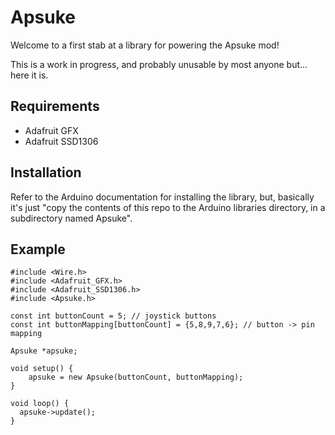 Apsuke
===

Welcome to a first stab at a library for powering the Apsuke mod!

This is a work in progress, and probably unusable by most anyone but... here it is.

Requirements
---
- Adafruit GFX
- Adafruit SSD1306

Installation
---
Refer to the Arduino documentation for installing the library, but, basically it's just "copy the contents of this repo to the Arduino libraries directory, in a subdirectory named Apsuke".

Example
---

```
#include <Wire.h>
#include <Adafruit_GFX.h>
#include <Adafruit_SSD1306.h>
#include <Apsuke.h>

const int buttonCount = 5; // joystick buttons
const int buttonMapping[buttonCount] = {5,8,9,7,6}; // button -> pin mapping

Apsuke *apsuke;

void setup() {
    apsuke = new Apsuke(buttonCount, buttonMapping);
}

void loop() {
  apsuke->update();
}
```
